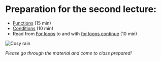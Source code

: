 # Preparation for the second lecture:

- [Functions](http://javascript.info/function-basics) (15 min)
- [Conditions](http://javascript.info/ifelse) (10 min)
- Read from [For loops](http://javascript.info/while-for#the-for-loop) to and with  [for loops continue](http://javascript.info/while-for#continue) (10 min)

![Cosy rain](https://media.giphy.com/media/k28n1OPefBEeQ/giphy.gif)

_Please go through the material and come to class prepared!_
